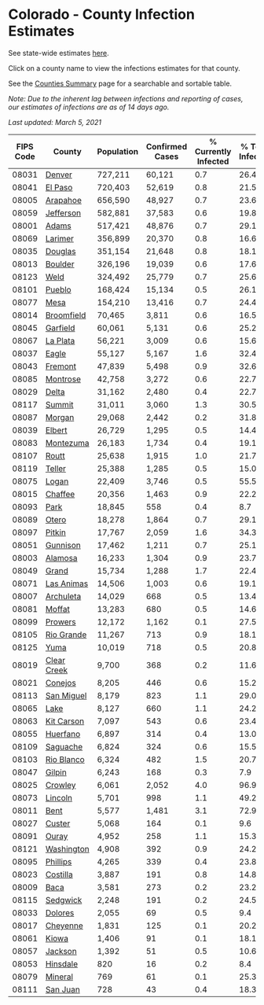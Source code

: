 # Colorado - County Infection Estimates

See state-wide estimates [here](/infections/us-co).

Click on a county name to view the infections estimates for that county.

See the [Counties Summary](/infections/summary-counties) page for a searchable and sortable table.

*Note: Due to the inherent lag between infections and reporting of cases, our estimates of infections are as of 14 days ago.*

*Last updated: March 5, 2021*

|   FIPS Code |                     County |   Population |   Confirmed Cases |   % Currently Infected |   % Total Infected |
|-------------|----------------------------|--------------|-------------------|------------------------|--------------------|
|       08031 |           [Denver](denver) |      727,211 |            60,121 |                    0.7 |               26.4 |
|       08041 |         [El Paso](el-paso) |      720,403 |            52,619 |                    0.8 |               21.5 |
|       08005 |       [Arapahoe](arapahoe) |      656,590 |            48,927 |                    0.7 |               23.6 |
|       08059 |     [Jefferson](jefferson) |      582,881 |            37,583 |                    0.6 |               19.8 |
|       08001 |             [Adams](adams) |      517,421 |            48,876 |                    0.7 |               29.1 |
|       08069 |         [Larimer](larimer) |      356,899 |            20,370 |                    0.8 |               16.6 |
|       08035 |         [Douglas](douglas) |      351,154 |            21,648 |                    0.8 |               18.1 |
|       08013 |         [Boulder](boulder) |      326,196 |            19,039 |                    0.6 |               17.6 |
|       08123 |               [Weld](weld) |      324,492 |            25,779 |                    0.7 |               25.6 |
|       08101 |           [Pueblo](pueblo) |      168,424 |            15,134 |                    0.5 |               26.1 |
|       08077 |               [Mesa](mesa) |      154,210 |            13,416 |                    0.7 |               24.4 |
|       08014 |   [Broomfield](broomfield) |       70,465 |             3,811 |                    0.6 |               16.5 |
|       08045 |       [Garfield](garfield) |       60,061 |             5,131 |                    0.6 |               25.2 |
|       08067 |       [La Plata](la-plata) |       56,221 |             3,009 |                    0.6 |               15.6 |
|       08037 |             [Eagle](eagle) |       55,127 |             5,167 |                    1.6 |               32.4 |
|       08043 |         [Fremont](fremont) |       47,839 |             5,498 |                    0.9 |               32.6 |
|       08085 |       [Montrose](montrose) |       42,758 |             3,272 |                    0.6 |               22.7 |
|       08029 |             [Delta](delta) |       31,162 |             2,480 |                    0.4 |               22.7 |
|       08117 |           [Summit](summit) |       31,011 |             3,060 |                    1.3 |               30.5 |
|       08087 |           [Morgan](morgan) |       29,068 |             2,442 |                    0.2 |               31.8 |
|       08039 |           [Elbert](elbert) |       26,729 |             1,295 |                    0.5 |               14.4 |
|       08083 |     [Montezuma](montezuma) |       26,183 |             1,734 |                    0.4 |               19.1 |
|       08107 |             [Routt](routt) |       25,638 |             1,915 |                    1.0 |               21.7 |
|       08119 |           [Teller](teller) |       25,388 |             1,285 |                    0.5 |               15.0 |
|       08075 |             [Logan](logan) |       22,409 |             3,746 |                    0.5 |               55.5 |
|       08015 |         [Chaffee](chaffee) |       20,356 |             1,463 |                    0.9 |               22.2 |
|       08093 |               [Park](park) |       18,845 |               558 |                    0.4 |                8.7 |
|       08089 |             [Otero](otero) |       18,278 |             1,864 |                    0.7 |               29.1 |
|       08097 |           [Pitkin](pitkin) |       17,767 |             2,059 |                    1.6 |               34.3 |
|       08051 |       [Gunnison](gunnison) |       17,462 |             1,211 |                    0.7 |               25.1 |
|       08003 |         [Alamosa](alamosa) |       16,233 |             1,304 |                    0.9 |               23.7 |
|       08049 |             [Grand](grand) |       15,734 |             1,288 |                    1.7 |               22.4 |
|       08071 |   [Las Animas](las-animas) |       14,506 |             1,003 |                    0.6 |               19.1 |
|       08007 |     [Archuleta](archuleta) |       14,029 |               668 |                    0.5 |               13.4 |
|       08081 |           [Moffat](moffat) |       13,283 |               680 |                    0.5 |               14.6 |
|       08099 |         [Prowers](prowers) |       12,172 |             1,162 |                    0.1 |               27.5 |
|       08105 |   [Rio Grande](rio-grande) |       11,267 |               713 |                    0.9 |               18.1 |
|       08125 |               [Yuma](yuma) |       10,019 |               718 |                    0.5 |               20.8 |
|       08019 | [Clear Creek](clear-creek) |        9,700 |               368 |                    0.2 |               11.6 |
|       08021 |         [Conejos](conejos) |        8,205 |               446 |                    0.6 |               15.2 |
|       08113 |   [San Miguel](san-miguel) |        8,179 |               823 |                    1.1 |               29.0 |
|       08065 |               [Lake](lake) |        8,127 |               660 |                    1.1 |               24.2 |
|       08063 |   [Kit Carson](kit-carson) |        7,097 |               543 |                    0.6 |               23.4 |
|       08055 |       [Huerfano](huerfano) |        6,897 |               314 |                    0.4 |               13.0 |
|       08109 |       [Saguache](saguache) |        6,824 |               324 |                    0.6 |               15.5 |
|       08103 |   [Rio Blanco](rio-blanco) |        6,324 |               482 |                    1.5 |               20.7 |
|       08047 |           [Gilpin](gilpin) |        6,243 |               168 |                    0.3 |                7.9 |
|       08025 |         [Crowley](crowley) |        6,061 |             2,052 |                    4.0 |               96.9 |
|       08073 |         [Lincoln](lincoln) |        5,701 |               998 |                    1.1 |               49.2 |
|       08011 |               [Bent](bent) |        5,577 |             1,481 |                    3.1 |               72.9 |
|       08027 |           [Custer](custer) |        5,068 |               164 |                    0.1 |                9.6 |
|       08091 |             [Ouray](ouray) |        4,952 |               258 |                    1.1 |               15.3 |
|       08121 |   [Washington](washington) |        4,908 |               392 |                    0.9 |               24.2 |
|       08095 |       [Phillips](phillips) |        4,265 |               339 |                    0.4 |               23.8 |
|       08023 |       [Costilla](costilla) |        3,887 |               191 |                    0.8 |               14.8 |
|       08009 |               [Baca](baca) |        3,581 |               273 |                    0.2 |               23.2 |
|       08115 |       [Sedgwick](sedgwick) |        2,248 |               191 |                    0.2 |               24.5 |
|       08033 |         [Dolores](dolores) |        2,055 |                69 |                    0.5 |                9.4 |
|       08017 |       [Cheyenne](cheyenne) |        1,831 |               125 |                    0.1 |               20.2 |
|       08061 |             [Kiowa](kiowa) |        1,406 |                91 |                    0.1 |               18.1 |
|       08057 |         [Jackson](jackson) |        1,392 |                51 |                    0.5 |               10.6 |
|       08053 |       [Hinsdale](hinsdale) |          820 |                16 |                    0.2 |                8.4 |
|       08079 |         [Mineral](mineral) |          769 |                61 |                    0.1 |               25.3 |
|       08111 |       [San Juan](san-juan) |          728 |                43 |                    0.4 |               18.3 |